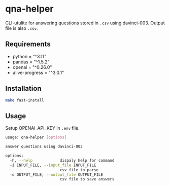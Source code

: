 # qna-helper

CLI-utulite for answering questions stored in `.csv` using davinci-003. Output file is also `.csv`.

## Requirements

- python = "^3.11"
- pandas = "^1.5.2"
- openai = "^0.26.0"
- alive-progress = "^3.0.1"

## Installation

```bash
make fast-install
```

## Usage

Setup OPENAI_API_KEY in `.env` file.

```bash
usage: qna-helper [options]

answer questions using davinci-003

options:
  -h, --help            dispaly help for command
  -i INPUT_FILE, --input_file INPUT_FILE
                        csv file to parse
  -o OUTPUT_FILE, --output_file OUTPUT_FILE
                        csv file to save answers
```
